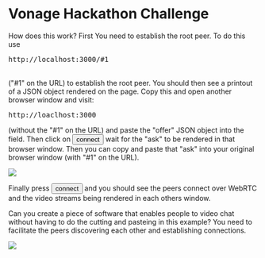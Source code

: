 <h1>Vonage Hackathon Challenge</h1>
<p>How does this work? First You need to establish the root peer. To do this use
<br /><pre>http://localhost:3000/#1</pre><br />
("#1" on the URL) to establish the root peer. You should then see a printout of a JSON object rendered on the page. Copy this and open another browser window and visit: <pre>http://loaclhost:3000</pre> (without the "#1" on the URL) and paste the "offer" JSON object into the field. Then click on <button>connect</button> wait for the "ask" to be rendered in that browser window. Then you can copy and paste that "ask" into your original browser window (with "#1" on the URL).

![](https://user-images.githubusercontent.com/4499581/69050963-f8458100-09fa-11ea-9d52-b6bddb484e73.jpg)

Finally press <button>connect</button> and you should see the peers connect over WebRTC and the video streams being rendered in each others window.</p>
<p>Can you create a piece of software that enables people to video chat without having to do the cutting and pasteing in this example? You need to facilitate the peers discovering each other and establishing connections.</p>

![](https://user-images.githubusercontent.com/4499581/69050955-f5e32700-09fa-11ea-9545-72f656ae4514.jpg)
